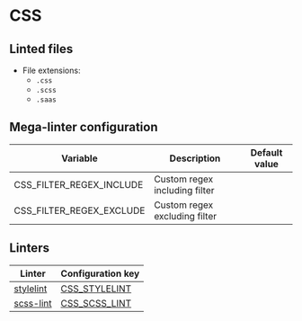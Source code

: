<!-- markdownlint-disable MD033 MD041 -->
<!-- Generated by .automation/build.py, please do not update manually -->
# CSS

## Linted files

- File extensions:
  - `.css`
  - `.scss`
  - `.saas`

## Mega-linter configuration

| Variable | Description | Default value |
| ----------------- | -------------- | -------------- |
| CSS_FILTER_REGEX_INCLUDE | Custom regex including filter |  |
| CSS_FILTER_REGEX_EXCLUDE | Custom regex excluding filter |  |

## Linters

| Linter | Configuration key |
| ------ | ----------------- |
| [stylelint](https://github.com/nvuillam/mega-linter/tree/master/docs/descriptors/css_stylelint.md#readme) | [CSS_STYLELINT](https://github.com/nvuillam/mega-linter/tree/master/docs/descriptors/css_stylelint.md#readme) |
| [scss-lint](https://github.com/nvuillam/mega-linter/tree/master/docs/descriptors/css_scss_lint.md#readme) | [CSS_SCSS_LINT](https://github.com/nvuillam/mega-linter/tree/master/docs/descriptors/css_scss_lint.md#readme) |
